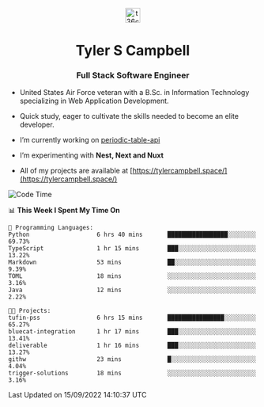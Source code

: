 <p align="center">
<a href="https://www.linkedin.com/in/t36campbell" target="blank"><img align="center" src="https://ik.imagekit.io/t36campbell/Portfolio/linkedin.png.original_m8bbGgPh6.png" alt="t36campbell" height="30" width="30" /></a>
</p>
<h1 align="center">Tyler S Campbell</h1>
<h3 align="center">Full Stack Software Engineer</h3>

* United States Air Force veteran with a B.Sc. in Information Technology specializing in Web Application Development. 

* Quick study, eager to cultivate the skills needed to become an elite developer.

* I’m currently working on [periodic-table-api](https://github.com/t36campbell/periodic-table-api)

* I’m experimenting with **Nest, Next and Nuxt**

* All of my projects are available at [https://tylercampbell.space/](https://tylercampbell.space/)

<!--START_SECTION:waka-->
![Code Time](http://img.shields.io/badge/Code%20Time-1%2C794%20hrs%2011%20mins-blue)

📊 **This Week I Spent My Time On** 

```text
💬 Programming Languages: 
Python                   6 hrs 40 mins       █████████████████░░░░░░░░   69.73% 
TypeScript               1 hr 15 mins        ███░░░░░░░░░░░░░░░░░░░░░░   13.22% 
Markdown                 53 mins             ██░░░░░░░░░░░░░░░░░░░░░░░   9.39% 
TOML                     18 mins             ░░░░░░░░░░░░░░░░░░░░░░░░░   3.16% 
Java                     12 mins             ░░░░░░░░░░░░░░░░░░░░░░░░░   2.22%

🐱‍💻 Projects: 
tufin-pss                6 hrs 15 mins       ████████████████░░░░░░░░░   65.27% 
bluecat-integration      1 hr 17 mins        ███░░░░░░░░░░░░░░░░░░░░░░   13.41% 
deliverable              1 hr 16 mins        ███░░░░░░░░░░░░░░░░░░░░░░   13.27% 
githw                    23 mins             █░░░░░░░░░░░░░░░░░░░░░░░░   4.04% 
trigger-solutions        18 mins             ░░░░░░░░░░░░░░░░░░░░░░░░░   3.16%

```


 Last Updated on 15/09/2022 14:10:37 UTC
<!--END_SECTION:waka-->
